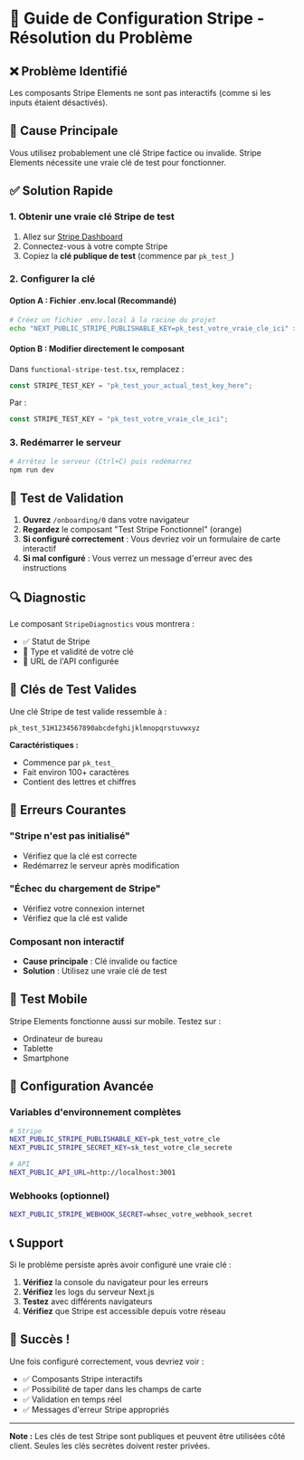 # 🚀 Guide de Configuration Stripe - Résolution du Problème

## ❌ **Problème Identifié**

Les composants Stripe Elements ne sont pas interactifs (comme si les inputs étaient désactivés).

## 🔑 **Cause Principale**

Vous utilisez probablement une clé Stripe factice ou invalide. Stripe Elements nécessite une vraie clé de test pour fonctionner.

## ✅ **Solution Rapide**

### 1. **Obtenir une vraie clé Stripe de test**

1. Allez sur [Stripe Dashboard](https://dashboard.stripe.com/test/apikeys)
2. Connectez-vous à votre compte Stripe
3. Copiez la **clé publique de test** (commence par `pk_test_`)

### 2. **Configurer la clé**

#### Option A : Fichier .env.local (Recommandé)

```bash
# Créez un fichier .env.local à la racine du projet
echo "NEXT_PUBLIC_STRIPE_PUBLISHABLE_KEY=pk_test_votre_vraie_cle_ici" > .env.local
```

#### Option B : Modifier directement le composant

Dans `functional-stripe-test.tsx`, remplacez :

```typescript
const STRIPE_TEST_KEY = "pk_test_your_actual_test_key_here";
```

Par :

```typescript
const STRIPE_TEST_KEY = "pk_test_votre_vraie_cle_ici";
```

### 3. **Redémarrer le serveur**

```bash
# Arrêtez le serveur (Ctrl+C) puis redémarrez
npm run dev
```

## 🧪 **Test de Validation**

1. **Ouvrez** `/onboarding/0` dans votre navigateur
2. **Regardez** le composant "Test Stripe Fonctionnel" (orange)
3. **Si configuré correctement** : Vous devriez voir un formulaire de carte interactif
4. **Si mal configuré** : Vous verrez un message d'erreur avec des instructions

## 🔍 **Diagnostic**

Le composant `StripeDiagnostics` vous montrera :

- ✅ Statut de Stripe
- 🔑 Type et validité de votre clé
- 📍 URL de l'API configurée

## 🎯 **Clés de Test Valides**

Une clé Stripe de test valide ressemble à :

```
pk_test_51H1234567890abcdefghijklmnopqrstuvwxyz
```

**Caractéristiques :**

- Commence par `pk_test_`
- Fait environ 100+ caractères
- Contient des lettres et chiffres

## 🚨 **Erreurs Courantes**

### "Stripe n'est pas initialisé"

- Vérifiez que la clé est correcte
- Redémarrez le serveur après modification

### "Échec du chargement de Stripe"

- Vérifiez votre connexion internet
- Vérifiez que la clé est valide

### Composant non interactif

- **Cause principale** : Clé invalide ou factice
- **Solution** : Utilisez une vraie clé de test

## 📱 **Test Mobile**

Stripe Elements fonctionne aussi sur mobile. Testez sur :

- Ordinateur de bureau
- Tablette
- Smartphone

## 🔧 **Configuration Avancée**

### Variables d'environnement complètes

```bash
# Stripe
NEXT_PUBLIC_STRIPE_PUBLISHABLE_KEY=pk_test_votre_cle
NEXT_PUBLIC_STRIPE_SECRET_KEY=sk_test_votre_cle_secrete

# API
NEXT_PUBLIC_API_URL=http://localhost:3001
```

### Webhooks (optionnel)

```bash
NEXT_PUBLIC_STRIPE_WEBHOOK_SECRET=whsec_votre_webhook_secret
```

## 📞 **Support**

Si le problème persiste après avoir configuré une vraie clé :

1. **Vérifiez** la console du navigateur pour les erreurs
2. **Vérifiez** les logs du serveur Next.js
3. **Testez** avec différents navigateurs
4. **Vérifiez** que Stripe est accessible depuis votre réseau

## 🎉 **Succès !**

Une fois configuré correctement, vous devriez voir :

- ✅ Composants Stripe interactifs
- ✅ Possibilité de taper dans les champs de carte
- ✅ Validation en temps réel
- ✅ Messages d'erreur Stripe appropriés

---

**Note :** Les clés de test Stripe sont publiques et peuvent être utilisées côté client. Seules les clés secrètes doivent rester privées.
